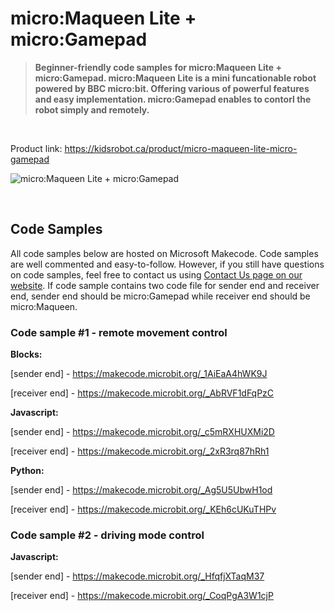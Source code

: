 # micro:Maqueen Lite + micro:Gamepad

> **Beginner-friendly code samples for micro:Maqueen Lite + micro:Gamepad. micro:Maqueen Lite is a mini funcationable robot powered by BBC micro:bit. Offering various of powerful features and easy implementation. micro:Gamepad enables to contorl the robot simply and remotely.**

<br>

Product link: https://kidsrobot.ca/product/micro-maqueen-lite-micro-gamepad

![micro:Maqueen Lite + micro:Gamepad](https://kidsrobot.ca/storage/app/media/v6I6nRgvaEY7vlyDGIDUbosvcd8jPh1od2y06rji.jpeg)

<br>

## Code Samples

All code samples below are hosted on Microsoft Makecode. Code samples are well commented and easy-to-follow. However, if you still have questions on code samples, feel free to contact us using [Contact Us page on our website](https://kidsrobot.ca/contact-us). If code sample contains two code file for sender end and receiver end, sender end should be micro:Gamepad while receiver end should be micro:Maqueen.

### Code sample #1 - remote movement control

**Blocks:**

[sender end] - https://makecode.microbit.org/_1AiEaA4hWK9J

[receiver end] - https://makecode.microbit.org/_AbRVF1dFqPzC

**Javascript:**

[sender end] - https://makecode.microbit.org/_c5mRXHUXMi2D

[receiver end] - https://makecode.microbit.org/_2xR3rq87hRh1

**Python:**

[sender end] - https://makecode.microbit.org/_Ag5U5UbwH1od

[receiver end] - https://makecode.microbit.org/_KEh6cUKuTHPv

### Code sample #2 - driving mode control

**Javascript:**

[sender end] - https://makecode.microbit.org/_HfqfjXTaqM37

[receiver end] - https://makecode.microbit.org/_CoqPgA3W1cjP
